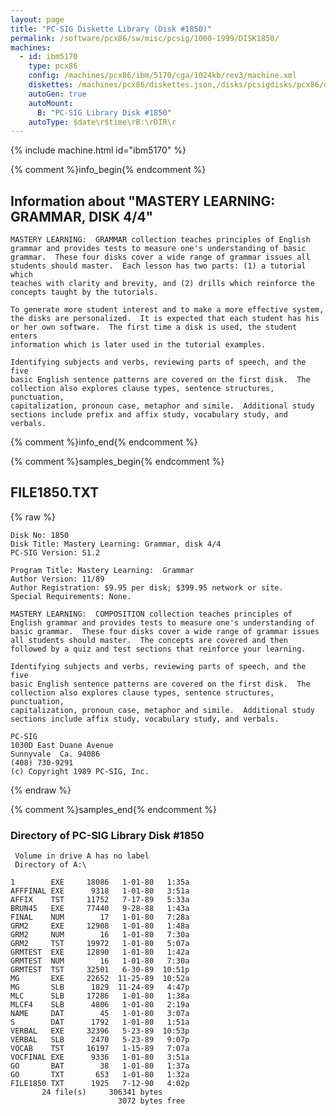 ```yaml
---
layout: page
title: "PC-SIG Diskette Library (Disk #1850)"
permalink: /software/pcx86/sw/misc/pcsig/1000-1999/DISK1850/
machines:
  - id: ibm5170
    type: pcx86
    config: /machines/pcx86/ibm/5170/cga/1024kb/rev3/machine.xml
    diskettes: /machines/pcx86/diskettes.json,/disks/pcsigdisks/pcx86/diskettes.json
    autoGen: true
    autoMount:
      B: "PC-SIG Library Disk #1850"
    autoType: $date\r$time\rB:\rDIR\r
---
```


{% include machine.html id="ibm5170" %}

{% comment %}info_begin{% endcomment %}

## Information about "MASTERY LEARNING: GRAMMAR, DISK 4/4"

    MASTERY LEARNING:  GRAMMAR collection teaches principles of English
    grammar and provides tests to measure one's understanding of basic
    grammar.  These four disks cover a wide range of grammar issues all
    students should master.  Each lesson has two parts: (1) a tutorial which
    teaches with clarity and brevity, and (2) drills which reinforce the
    concepts taught by the tutorials.
    
    To generate more student interest and to make a more effective system,
    the disks are personalized.  It is expected that each student has his
    or her own software.  The first time a disk is used, the student enters
    information which is later used in the tutorial examples.
    
    Identifying subjects and verbs, reviewing parts of speech, and the five
    basic English sentence patterns are covered on the first disk.  The
    collection also explores clause types, sentence structures, punctuation,
    capitalization, pronoun case, metaphor and simile.  Additional study
    sections include prefix and affix study, vocabulary study, and verbals.
{% comment %}info_end{% endcomment %}

{% comment %}samples_begin{% endcomment %}

## FILE1850.TXT

{% raw %}
```
Disk No: 1850                                                           
Disk Title: Mastery Learning: Grammar, disk 4/4                         
PC-SIG Version: S1.2                                                    
                                                                        
Program Title: Mastery Learning:  Grammar                               
Author Version: 11/89                                                   
Author Registration: $9.95 per disk; $399.95 network or site.           
Special Requirements: None.                                             
                                                                        
MASTERY LEARNING:  COMPOSITION collection teaches principles of         
English grammar and provides tests to measure one's understanding of    
basic grammar.  These four disks cover a wide range of grammar issues   
all students should master.  The concepts are covered and then          
followed by a quiz and test sections that reinforce your learning.      
                                                                        
Identifying subjects and verbs, reviewing parts of speech, and the five 
basic English sentence patterns are covered on the first disk.  The     
collection also explores clause types, sentence structures, punctuation,
capitalization, pronoun case, metaphor and simile.  Additional study    
sections include affix study, vocabulary study, and verbals.            
                                                                        
PC-SIG                                                                  
1030D East Duane Avenue                                                 
Sunnyvale  Ca. 94086                                                    
(408) 730-9291                                                          
(c) Copyright 1989 PC-SIG, Inc.                                         
```
{% endraw %}

{% comment %}samples_end{% endcomment %}

### Directory of PC-SIG Library Disk #1850

     Volume in drive A has no label
     Directory of A:\

    1        EXE     18086   1-01-80   1:35a
    AFFFINAL EXE      9318   1-01-80   3:51a
    AFFIX    TST     11752   7-17-89   5:33a
    BRUN45   EXE     77440   9-28-88   1:43a
    FINAL    NUM        17   1-01-80   7:28a
    GRM2     EXE     12908   1-01-80   1:48a
    GRM2     NUM        16   1-01-80   7:30a
    GRM2     TST     19972   1-01-80   5:07a
    GRMTEST  EXE     12890   1-01-80   1:42a
    GRMTEST  NUM        16   1-01-80   7:30a
    GRMTEST  TST     32501   6-30-89  10:51p
    MG       EXE     22652  11-25-89  10:52a
    MG       SLB      1829  11-24-89   4:47p
    MLC      SLB     17286   1-01-80   1:38a
    MLCF4    SLB      4806   1-01-80   2:19a
    NAME     DAT        45   1-01-80   3:07a
    S        DAT      1792   1-01-80   1:51a
    VERBAL   EXE     32396   5-23-89  10:53p
    VERBAL   SLB      2470   5-23-89   9:07p
    VOCAB    TST     16197   1-15-89   7:07a
    VOCFINAL EXE      9336   1-01-80   3:51a
    GO       BAT        38   1-01-80   1:37a
    GO       TXT       653   1-01-80   1:32a
    FILE1850 TXT      1925   7-12-90   4:02p
           24 file(s)     306341 bytes
                            3072 bytes free
